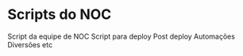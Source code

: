 # Scripts do NOC

Script da equipe de NOC
Script para deploy
Post deploy
Automações
Diversões 
etc


